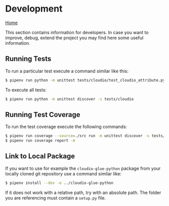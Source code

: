 # Development

[Home](../README.md)

This section contains information for developers. In case you want to improve, debug, 
extend the project you may find here some useful information.

## Running Tests
To run a particular test execute a command similar like this:
```bash
$ pipenv run python -m unittest tests/cloudio/test_cloudio_attribute.py
```

To execute all tests:
```bash
$ pipenv run python -m unittest discover -s tests/cloudio
```

## Running Test Coverage
To run the test coverage execute the following commands:
```bash
$ pipenv run coverage --source=./src run -m unittest discover -s tests/cloudio
$ pipenv run coverage report -m
```

## Link to Local Package
If you want to use for example the `cloudio-glue-python` package from your locally cloned 
git repository use a command similar like:
```bash
$ pipenv install --dev -e ../cloudio-glue-python
```
If it does not work with a relative path, try with an absolute path. The folder you are 
referencing must contain a `setup.py` file.

